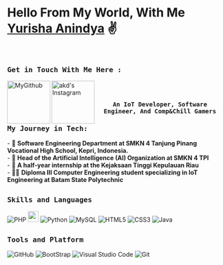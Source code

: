 # Hello From My World, With Me [Yurisha Anindya](https://github.com/RyshaNidya) ✌️
<br>

<h3><b><samp>Get in Touch With Me Here :</samp></b></h3>
<a href="https://github.com/RyshaNidya">
  <img align="left" alt="MyGithub" width="100px" src="https://img.shields.io/badge/Github-181717?style=for-the-badge&logo=Github&logoColor=white" />
</a>
<a href="https://www.instagram.com/ryshhnidya?igsh=MWZ5cnZpbXp0czEzNw==">
  <img align="left" alt="akd's Instagram" width="100px" src="https://img.shields.io/badge/Instagram-E4405F?style=for-the-badge&logo=instagram&logoColor=white" />
</a><br>

## <p align="center"><h4 align="center"><samp> An IoT Developer, Software Engineer, And Comp&Chill Gamers </samp></h4></p>

<div>
<h3><b><samp>My Journey in Tech:</samp></b></h3>
- 🏫 <b>Software Engineering Department at SMKN 4 Tanjung Pinang Vocational High School, Kepri, Indonesia.</b><br>
- 👩 <b>Head of the Artificial Intelligence (AI) Organization at SMKN 4 TPI</b><br>
- 🏢 <b>A half-year internship at the Kejaksaan Tinggi Kepulauan Riau</b><br>
- 👩‍🎓 <b>Diploma III Computer Engineering student specializing in IoT Engineering at Batam State Polytechnic</b><br>
</div>

##
<h3><b><samp>Skills and Languages</samp></b></h3>

![PHP](https://img.shields.io/badge/PHP-777BB4?style=flat-square&logo=php&logoColor=white) 
<img src="https://img.shields.io/badge/javascript-323330.svg?&style=for-the-badge&logo=javascript&logoColor=F7DF1E" height="25"/>
![Python](https://img.shields.io/badge/Python-3776AB?style=flat-square&logo=Python&logoColor=white)
![MySQL](https://img.shields.io/badge/MySQL-4479A1?style=flat-square&logo=MySQL&logoColor=white)
![HTML5](https://img.shields.io/badge/HTML5-E34F26?style=flat-square&logo=HTML5&logoColor=white)
![CSS3](https://img.shields.io/badge/CSS3-1572B6?style=flat-square&logo=CSS3&logoColor=white)
![Java](https://img.shields.io/badge/Java-013243?style=flat-square&logo=Java&logoColor=white)

##
<h3><b><samp>Tools and Platform</samp></b></h3>

![GitHub](https://img.shields.io/badge/GitHub-181717?style=flat-square&logo=github)
![BootStrap](https://img.shields.io/badge/Bootstrap-7952B3?style=flat-square&logo=bootstrap&logoColor=white)
![Visual Studio Code](https://img.shields.io/badge/Visual_Studio_Code-007ACC?style=flat-square&logo=Visual-Studio-Code&logoColor=white)
![Git](https://img.shields.io/badge/Git-F05032?style=flat-square&logo=Git&logoColor=white)
